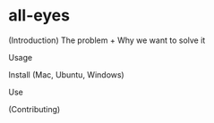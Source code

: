 # all-eyes


(Introduction) The problem + Why we want to solve it

Usage

Install (Mac, Ubuntu, Windows)

Use


(Contributing)

